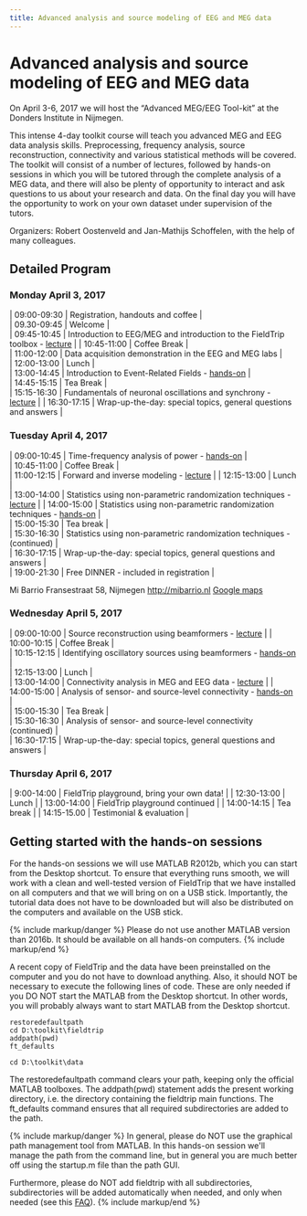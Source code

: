 ```yaml
---
title: Advanced analysis and source modeling of EEG and MEG data
---
```


# Advanced analysis and source modeling of EEG and MEG data

On April 3-6, 2017 we will host the “Advanced MEG/EEG Tool-kit” at the Donders Institute in Nijmegen.

This intense 4-day toolkit course will teach you advanced MEG and EEG data analysis skills. Preprocessing, frequency analysis, source reconstruction, connectivity and various statistical methods will be covered. The toolkit will consist of a number of lectures, followed by hands-on sessions in which you will be tutored through the complete analysis of a MEG data, and there will also be plenty of opportunity to interact and ask questions to us about your research and data. On the final day you will have the opportunity to work on your own dataset under supervision of the tutors.

Organizers: Robert Oostenveld and Jan-Mathijs Schoffelen, with the help of many colleagues.

## Detailed Program

### Monday April 3, 2017

 | 09:00-09:30 | Registration, handouts and coffee                                                                                 |  
 | 09.30-09:45 | Welcome                                                                                                           |  
 | 09:45-10:45 | Introduction to EEG/MEG and introduction to the FieldTrip toolbox - [lecture](/assets/pdf/workshop/toolkit2017/introduction.pdf) |
 | 10:45-11:00 | Coffee Break                                                                                                      |  
 | 11:00-12:00 | Data acquisition demonstration in the EEG and MEG labs                                                            |  
 | 12:00-13:00 | Lunch                                                                                                             |  
 | 13:00-14:45 | Introduction to Event-Related Fields - [hands-on](/tutorial/eventrelatedaveraging)                                |  
 | 14:45-15:15 | Tea Break                                                                                                         |  
 | 15:15-16:30 | Fundamentals of neuronal oscillations and synchrony - [lecture](/assets/pdf/workshop/toolkit2017/frequency_analysis.pdf) |
 | 16:30-17:15 | Wrap-up-the-day: special topics, general questions and answers                                                    |          

### Tuesday April 4, 2017

 | 09:00-10:45 | Time-frequency analysis of power - [hands-on](/tutorial/timefrequencyanalysis)              |  
 | 10:45-11:00 | Coffee Break                                                                                |  
 | 11:00-12:15 | Forward and inverse modeling - [lecture](/assets/pdf/workshop/toolkit2017/forward_and_inverse.pdf) |
 | 12:15-13:00 | Lunch                                                                                       |  
 | 13:00-14:00 | Statistics using non-parametric randomization techniques - [lecture](/assets/pdf/workshop/toolkit2017/statistical_testing.pdf)    |
 | 14:00-15:00 | Statistics using non-parametric randomization techniques -  [hands-on](/tutorial/cluster_permutation_timelock)             |  
 | 15:00-15:30 | Tea break                                                                                                                  |  
 | 15:30-16:30 | Statistics using non-parametric randomization techniques -  (continued)                                                    |  
 | 16:30-17:15 | Wrap-up-the-day: special topics, general questions and answers                                                             |  
 | 19:00-21:30 | Free DINNER - included in registration                                                                                     |          

Mi Barrio
Fransestraat 58, Nijmegen
<http://mibarrio.nl>
[Google maps](https://www.google.nl/maps/dir/Mi+Barrio,+Fransestraat,+Nijmegen/Kapittelweg+29,+6525+EN+Nijmegen/@51.8321229,5.8524935,15z/data=!3m1!4b1!4m14!4m13!1m5!1m1!1s0x41701c8778dae51f/0xdc30bc96f7ed1418!2m2!1d5.860964!2d51.8383775!1m5!1m1!1s0x47c708f0ee77debd/0x2097068b19fc0afd!2m2!1d5.8633555!2d51.826093!3e2)

### Wednesday April 5, 2017

 | 09:00-10:00 | Source reconstruction using beamformers - [lecture](/assets/pdf/workshop/toolkit2017/source_reconstruction.pdf)   |
 | 10:00-10:15 | Coffee Break                                                                                               |  
 | 10:15-12:15 | Identifying oscillatory sources using beamformers - [hands-on](/tutorial/beamformer)                       |  
 | 12:15-13:00 | Lunch                                                                                                      |  
 | 13:00-14:00 | Connectivity analysis in MEG and EEG data - [lecture](/assets/pdf/workshop/toolkit2017/connectivity_analysis.pdf) |
 | 14:00-15:00 | Analysis of sensor- and source-level connectivity - [hands-on](/tutorial/connectivity)                     |  
 | 15:00-15:30 | Tea Break                                                                                                  |  
 | 15:30-16:30 | Analysis of sensor- and source-level connectivity (continued)                                              |  
 | 16:30-17:15 | Wrap-up-the-day: special topics, general questions and answers                                             |          

### Thursday April 6, 2017

 | 9:00-14:00  | FieldTrip playground, bring your own data! |
 | 12:30-13:00 | Lunch                                      |
 | 13:00-14:00 | FieldTrip playground continued             |
 | 14:00-14:15 | Tea break                                  |
 | 14:15-15.00 | Testimonial & evaluation                   |

## Getting started with the hands-on sessions

For the hands-on sessions we will use MATLAB R2012b, which you can start from the Desktop shortcut. To ensure that everything runs smooth, we will work with a clean and well-tested version of FieldTrip that we have installed on all computers and that we will bring on on a USB stick. Importantly, the tutorial data does not have to be downloaded but will also be distributed on the computers and available on the USB stick.

{% include markup/danger %}
Please do not use another MATLAB version than 2016b. It should be available on all hands-on computers.
{% include markup/end %}

A recent copy of FieldTrip and the data have been preinstalled on the computer and you do not have to download anything. Also, it should NOT be necessary to execute the following lines of code. These are only needed if you DO NOT start the MATLAB from the Desktop shortcut. In other words, you will probably always want to start MATLAB from the Desktop shortcut.

    restoredefaultpath
    cd D:\toolkit\fieldtrip
    addpath(pwd)
    ft_defaults

    cd D:\toolkit\data

The restoredefaultpath command clears your path, keeping only the official MATLAB toolboxes. The addpath(pwd) statement adds the present working directory, i.e. the directory containing the fieldtrip main functions. The ft_defaults command ensures that all required subdirectories are added to the path.

{% include markup/danger %}
In general, please do NOT use the graphical path management tool from MATLAB. In this hands-on session we'll manage the path from the command line, but in general you are much better off using the startup.m file than the path GUI.

Furthermore, please do NOT add fieldtrip with all subdirectories, subdirectories will be added automatically when needed, and only when needed (see this [FAQ](/faq/should_i_add_fieldtrip_with_all_subdirectories_to_my_matlab_path)).
{% include markup/end %}
